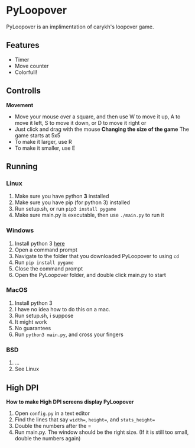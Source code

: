 # PyLoopover
PyLoopover is an implimentation of carykh's loopover game.
## Features
- Timer
- Move counter
- Colorfull!
## Controlls
**Movement**
- Move your mouse over a square, and then use W to move it up, A to move it left, S to move it down, or D to move it right
or
- Just click and drag with the mouse
**Changing the size of the game**
The game starts at 5x5
- To make it larger, use R
- To make it smaller, use E
## Running
### Linux
1. Make sure you have python **3** installed
2. Make sure you have pip (for python 3) installed
3. Run setup.sh, or run `pip3 install pygame`
4. Make sure main.py is executable, then use `./main.py` to run it
### Windows
1. Install python 3 [here](https://www.python.org/downloads/release/python-372/)
2. Open a command prompt
3. Navigate to the folder that you downloaded PyLoopover to using `cd`
4. Run `pip install pygame`
5. Close the command prompt
6. Open the PyLoopover folder, and double click main.py to start
### MacOS
1. Install python 3
2. I have no idea how to do this on a mac.
3. Run setup.sh, i suppose
4. It might work
5. No guarantees
6. Run `python3 main.py`, and cross your fingers
### BSD
1. ...
2. See Linux
## High DPI
**How to make High DPI screens display PyLoopover**
1. Open `config.py` in a text editor
2. Find the lines that say `width=`, `height=`, and `stats_height=`
3. Double the numbers after the =
4. Run main.py. The window should be the right size. (If it is still too small, double the numbers again)

